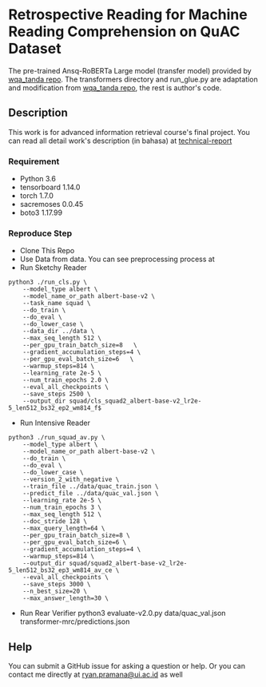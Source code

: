 # Retrospective Reading for Machine Reading Comprehension on QuAC Dataset

The pre-trained Ansq-RoBERTa Large model (transfer model)  provided by [wqa_tanda repo](https://github.com/alexa/wqa_tanda).  The transformers directory and run_glue.py are adaptation and modification from [wqa_tanda repo](https://github.com/alexa/wqa_tanda), the rest is author's code.

## Description
This work is for advanced information retrieval course's final project. You can read all detail work's description (in bahasa) at [technical-report](https://github.com/ryanpram/tanda-for-as2-covidQA/tree/main/technical-report)



### Requirement
* Python 3.6
* tensorboard 1.14.0
* torch 1.7.0
* sacremoses 0.0.45
* boto3 1.17.99

### Reproduce Step

* Clone This Repo
* Use Data from data. You can see preprocessing process at 
* Run Sketchy Reader
```
python3 ./run_cls.py \
    --model_type albert \
    --model_name_or_path albert-base-v2 \
    --task_name squad \
    --do_train \
    --do_eval \
    --do_lower_case \
    --data_dir ../data \
    --max_seq_length 512 \
    --per_gpu_train_batch_size=8   \
    --gradient_accumulation_steps=4 \
    --per_gpu_eval_batch_size=6   \
    --warmup_steps=814 \
    --learning_rate 2e-5 \
    --num_train_epochs 2.0 \
    --eval_all_checkpoints \
    --save_steps 2500 \
    --output_dir squad/cls_squad2_albert-base-v2_lr2e-5_len512_bs32_ep2_wm814_f$
```
* Run Intensive Reader
```
python3 ./run_squad_av.py \
    --model_type albert \
    --model_name_or_path albert-base-v2 \
    --do_train \
    --do_eval \
    --do_lower_case \
    --version_2_with_negative \
    --train_file ../data/quac_train.json \
    --predict_file ../data/quac_val.json \
    --learning_rate 2e-5 \
    --num_train_epochs 3 \
    --max_seq_length 512 \
    --doc_stride 128 \
    --max_query_length=64 \
    --per_gpu_train_batch_size=8 \
    --per_gpu_eval_batch_size=6 \
    --gradient_accumulation_steps=4 \
    --warmup_steps=814 \
    --output_dir squad/squad2_albert-base-v2_lr2e-5_len512_bs32_ep3_wm814_av_ce \
    --eval_all_checkpoints \
    --save_steps 3000 \
    --n_best_size=20 \
    --max_answer_length=30 \
```
* Run Rear Verifier
python3 evaluate-v2.0.py data/quac_val.json transformer-mrc/predictions.json 





## Help

You can submit a GitHub issue for asking a question or help. Or you can contact me directly at ryan.pramana@ui.ac.id as well

